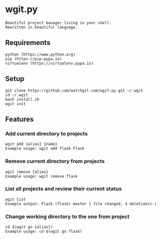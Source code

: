 # wgit.py

    Beautiful project manager living in your shell. 
    Rewritten in beautiful language.

## Requirements

    python (https://www.python.org)
    pip (https://pip.pypa.io)
    virtualenv (https://virtualenv.pypa.io)

## Setup

    git clone https://github.com/watchgit-com/wgit-py.git ~/.wgit
    cd ~/.wgit
    bash install.sh
    wgit init
    
## Features

### Add current directory to projects
    
    wgit add {alias} {name}
    Example usage: wgit add flask Flask

### Remove current directory from projects

    wgit remove {alias}
    Example usage: wgit remove flask
    
### List all projects and review their current status

    wgit list
    Example output: Flask (flask) master 1 file changed, 4 deletions(-)
    
### Change working directory to the one from project

    cd $(wgit go {alias})
    Example usage: cd $(wgit go flask)
